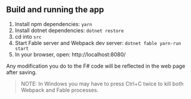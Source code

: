 ## Build and running the app

1. Install npm dependencies: `yarn`
2. Install dotnet dependencies: `dotnet restore`
3. cd into `src`
4. Start Fable server and Webpack dev server: `dotnet fable yarn-run start`
5. In your browser, open: http://localhost:8080/

Any modification you do to the F# code will be reflected in the web page after saving.

> NOTE: In Windows you may have to press Ctrl+C twice to kill both Webpack and Fable processes.
